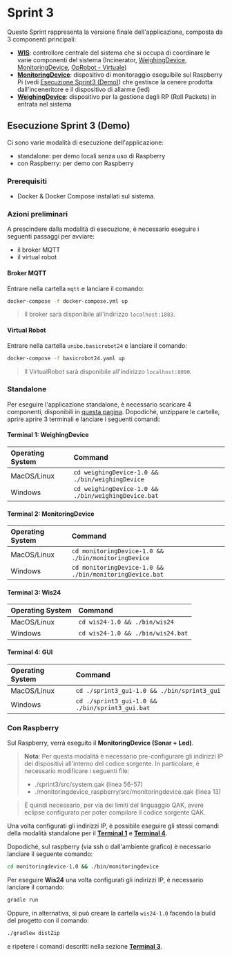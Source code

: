 # Sprint 3

Questo Sprint rappresenta la versione finale dell'applicazione, composta da 3 componenti principali:
- **[WIS](./src/system.qak)**: controllore centrale del sistema che si occupa di coordinare le varie componenti del sistema (Incinerator, [WeighingDevice](./src/scale.qak), [MonitoringDevice](./src/monitoringdevice.qak), [OpRobot - Virtuale](../html/VirtualRobot23.html))
- **[MonitoringDevice](./src/monitoringdevice.qak)**: dispositivo di monitoraggio eseguibile sul Raspberry Pi (vedi [Esecuzione Sprint3 (Demo)](#esecuzione-sprint3-demo)) che gestisce la cenere prodotta dall'inceneritore e il dispositivo di allarme (led)
- **[WeighingDevice](./src/scale.qak)**: dispositivo per la gestione degli RP (Roll Packets) in entrata nel sistema

## Esecuzione Sprint 3 (Demo)

Ci sono varie modalità di esecuzione dell'applicazione:
- standalone: per demo locali senza uso di Raspberry
- con Raspberry: per demo con Raspberry

### Prerequisiti

- Docker & Docker Compose installati sul sistema.

### Azioni preliminari

A prescindere dalla modalità di esecuzione, è necessario eseguire i seguenti passaggi per avviare:
- il broker MQTT
- il virtual robot

#### Broker MQTT

Entrare nella cartella `mqtt` e lanciare il comando:

```bash
docker-compose -f docker-compose.yml up
```

> Il broker sarà disponibile all'indirizzo `localhost:1883`.

#### Virtual Robot

Entrare nella cartella `unibo.basicrobot24` e lanciare il comando:

```bash
docker-compose -f basicrobot24.yaml up
```

> Il VirtualRobot sarà disponibile all'indirizzo `localhost:8090`.

### Standalone

Per eseguire l'applicazione standalone, è necessario scaricare 4 componenti, disponibili in [questa pagina](https://github.com/ilcors-dev/iss_project_2024/releases/tag/v1.0.0). Dopodiché, unzippare le cartelle, aprire aprire 3 terminali e lanciare i seguenti comandi:

#### Terminal 1: WeighingDevice

| Operating System | Command                                             |
| :--------------- | :-------------------------------------------------- |
| MacOS/Linux      | `cd weighingDevice-1.0 && ./bin/weighingDevice`     |
| Windows          | `cd weighingDevice-1.0 && ./bin/weighingDevice.bat` |

#### Terminal 2: MonitoringDevice

| Operating System | Command                                                 |
| :--------------- | :------------------------------------------------------ |
| MacOS/Linux      | `cd monitoringDevice-1.0 && ./bin/monitoringDevice`     |
| Windows          | `cd monitoringDevice-1.0 && ./bin/monitoringDevice.bat` |

#### Terminal 3: Wis24

| Operating System | Command                           |
| :--------------- | :-------------------------------- |
| MacOS/Linux      | `cd wis24-1.0 && ./bin/wis24`     |
| Windows          | `cd wis24-1.0 && ./bin/wis24.bat` |

#### Terminal 4: GUI

| Operating System | Command                                         |
| :--------------- | :---------------------------------------------- |
| MacOS/Linux      | `cd ./sprint3_gui-1.0 && ./bin/sprint3_gui`     |
| Windows          | `cd ./sprint3_gui-1.0 && ./bin/sprint3_gui.bat` |


### Con Raspberry

Sul Raspberry, verrà eseguito il **MonitoringDevice (Sonar + Led)**.

> **Nota**: Per questa modalità è necessario pre-configurare gli indirizzi IP dei dispositivi all'interno del codice sorgente. In particolare, è necessario modificare i seguenti file:
> - ./sprint3/src/system.qak (linea 56-57)
> - ./monitoringdevice_raspberry/src/monitoringdevice.qak (linea 13)

> È quindi necessario, per via dei limiti del linguaggio QAK, avere eclipse configurato per poter compilare il codice sorgente QAK.

Una volta configurati gli indirizzi IP, è possibile eseguire gli stessi comandi della modalità standalone per il **[Terminal 1](#terminal-1-weighingdevice)** e **[Terminal 4](#terminal-4-gui)**.

Dopodiché, sul raspberry (via ssh o dall'ambiente grafico) è necessario lanciare il seguente comando:

```bash
cd monitoringdevice-1.0 && ./bin/monitoringdevice
```

Per eseguire **Wis24** una volta configurati gli indirizzi IP, è necessario lanciare il comando:

```bash
gradle run
```

Oppure, in alternativa, si può creare la cartella `wis24-1.0` facendo la build del progetto con il comando:

```bash
./gradlew distZip
```

e ripetere i comandi descritti nella sezione **[Terminal 3](#terminal-3-wis24)**.

